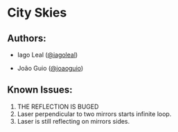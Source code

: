 # City Skies

## Authors:

+ Iago Leal ([@iagoleal](http://github.com/iagoleal/ "Iago Leal"))

+ João Guio ([@joaoguio](http://github.com/joaoguio/ "João Guio"))

## Known Issues:

1. THE REFLECTION IS BUGED
2. Laser perpendicular to two mirrors starts infinite loop.
3. Laser is still reflecting on mirrors sides.